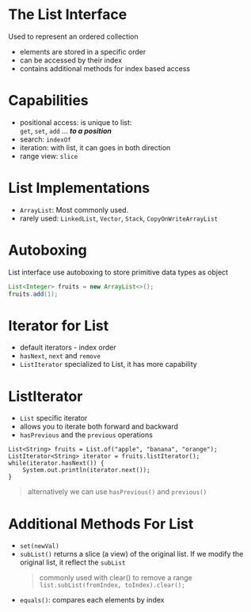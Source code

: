# The List Interface

Used to represent an ordered collection

- elements are stored in a specific order
- can be accessed by their index
- contains additional methods for index based access

# Capabilities

- positional access: is unique to list:  
    `get`, `set`, `add` ... ***to a position***
- search: `indexOf`
- iteration: with list, it can goes in both direction
- range view: `slice`

# List Implementations

- `ArrayList`: Most commonly used.
- rarely used: `LinkedList`, `Vector`, `Stack`, `CopyOnWriteArrayList`

# Autoboxing

List interface use autoboxing to store primitive data types as object

```java
List<Integer> fruits = new ArrayList<>();
fruits.add(1);
```

# Iterator for List

- default iterators - index order
- `hasNext`, `next` and `remove`
- `ListIterator` specialized to List, it has more capability

# ListIterator

- `List` specific iterator
- allows you to iterate both forward and backward
- `hasPrevious` and the `previous` operations

```
List<String> fruits = List.of("apple", "banana", "orange");
ListIterator<String> iterator = fruits.listIterator();
while(iterator.hasNext()) {
    System.out.println(iterator.next());
}
```

> alternatively we can use `hasPrevious()` and `previous()`

# Additional Methods For List
- `set(newVal)` 
- `subList()` returns a slice (a view) of the original list. If we modify the original list, it reflect the `subList`
	> commonly used with clear() to remove a range
	> `list.subList(fromIndex, toIndex).clear();`
- `equals()`: compares each elements by index